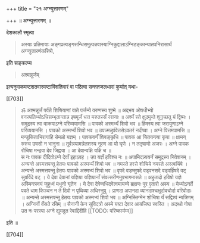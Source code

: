 +++
title = "२१ अग्न्युत्तारणम्"

+++
॥ अग्न्युत्तारणम् ॥ 

देशकालौ स्मृत्वा 

> अस्याः प्रतिमायाः अङ्गप्रत्यङ्गसन्धिसमुत्पन्नवास्याग्निकुद्दालाऽग्निटङ्कान्यातपनिरासार्थं अग्न्युत्तारणंकरिष्ये, 

इति सङ्कल्प्य 

> अश्मन्नूर्जम् 

इत्यनुवाकमष्टशतवारमष्टाविंशतिवारं वा पठित्वा सन्ततजलधारां कुर्यात् यथा- 

[[703]]

> ॐ  अश्मन्नूर्जं पर्वते शिश्रियाणां वाते पर्जन्ये वरुणस्य शुष्मे ॥ अद्भय ओषधीभ्यो वनस्पतिभ्योऽधिसम्भृतान्तान्न इषमूर्जं धत्त मरुतस्सँ रराणाः ॥ अश्मँ स्ते क्षुदमुन्ते शुगृच्छतु यं द्विष्मः । समुद्रस्य त्वा वाकयाऽग्ने परिव्ययामसि ॥ पावको अस्मभ्यँ शिवो भव ॥ हिमस्य त्वा जरायुणाऽग्ने परिव्ययामसि । पावको अस्मभ्यँ शिवो भव ॥ उपज्मन्नुपंवेतसेऽवतरं नदीष्वा । अग्ने पित्तमपामसि ॥ मण्डूकिताभिरागाहि सेमन्नो यज्ञम् । पावकवर्णँ शिवङ्कृधि ॥ पावक आ चितयन्त्या कृपा ॥ क्षामन् रुरुच उषसो न भानुना ॥ तूर्वन्नयामन्नेतशस्य नूरण आ यो घृणे । न ततृषाणो अजरः । अग्ने पावक रोचिषा मन्द्रया देव जिह्वया । आ देवान्वक्षि यक्षि च ॥  
स नः पावक दीदिवोऽग्ने देवाँ इहाऽवह । उप यज्ञँ हविश्च नः ॥ अपामिदन्न्ययनँ समुद्रस्य निवेशनम् । अन्यन्ते अस्मत्तपन्तु हेतयः पावको अस्मभ्यँ शिवो भव ॥ नमस्ते हरसे शोचिये नमस्ते अस्त्वचिंषे । अन्यन्ते अस्मत्तपन्तु हेतयः पावको अस्मभ्यं शिवो भव ॥ वृषदे वडप्सुषदे वड्वनसदे वड्वर्हिषदे वट् सुवर्विदे वट् । ये देवा देवानां यज्ञिया यज्ञियानाँ संवत्सरीणमुपभागमासते ॥ अहुतादो हविषो यज्ञे अस्मिन्त्स्वयं जुहुध्वं मधुनो घृतेन । ये देवा देवेष्वधिदवेत्वमायन्ये ब्रह्मणः पुर ए॒तारो अस्य ॥ येभ्योऽनर्ते पवते धाम किञ्चन न ते दिवो न पृथिव्या अधिस्नुषु । प्राणदा अपानदा व्यानदाश्चक्षुर्दावचोर्दा वरिवोदाः ॥ अन्यन्ते अस्मत्तपन्तु हेतयः पावको अस्मभ्यं शिवो भव ॥ अग्निस्तिग्मेन शोचिषा यँ सद्विश्वं न्यत्रिणम् । अग्निर्नो वँसते रयिम् ॥ सैनानी केन सुविदत्रो अस्मे यष्टा देवार आयजिष्ठ स्वस्ति । अदब्धो गोपा उत नः परस्पा अग्ने द्युमदुत रेवाद्दिदीहि 
[[TODO: परिष्कार्यम्म]]

इति ॥

[[704]]